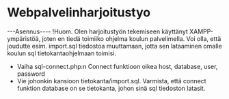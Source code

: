 # Webpalvelinharjoitustyo

---Asennus----
!Huom. Olen harjoitustyön tekemiseen käyttänyt XAMPP-ympäristöä, joten en tiedä toimiiko ohjelma koulun palvelimella.
Voi olla, että joudutte esim. import.sql tiedostoa muuttamaan, jotta sen lataaminen omalle koulun sql tietokantaohjelmaan toimisi.


* Vaiha sql-connect.php:n  Connect funktioon oikea host, database, user, password
* Vie johonkin kansioon tietokanta/import.sql. Varmista, että connect funktion database on se tietokanta, johon sinä sql tiedoston latasit.
